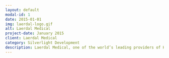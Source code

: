 ```yaml
---
layout: default
modal-id: 1
date: 2015-01-01
img: laerdal-logo.gif
alt: Laerdal Medical
project-date: January 2015
client: Laerdal Medical
category: Silverlight Development
description: Laerdal Medical, one of the world’s leading providers of Healthcare Solutions, is dedicated to helping save lives. Laerdal serves healthcare providers and educators with products and services for Basic Life Support, Advanced Life Support, Simulation, Airway Management, Immobilization, Patient Care, Self-directed Learning and Medical Education. <br/> <br> The project consisted of creating a product that would help students in medical training when using Laerdals manikin type products. SimView makes it possible to review what happened during the simulation. Sebastian was mainly responsible for the Silvelight-client. The SL-client made it possible to stream video from multiple cameras at once and handle stop and start of the recordings. When performing a review of a simulation the manikins vital signs are plotted on the timeline of the simulation for a more detailed feedback to the student. <br/><br/> More information about this project can be seen on http://www.laerdal.com/se/SimView
---
```

